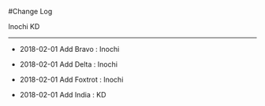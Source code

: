 #Change Log

Inochi
KD
**************

- 2018-02-01 Add Bravo : Inochi
- 2018-02-01 Add Delta : Inochi
- 2018-02-01 Add Foxtrot : Inochi

- 2018-02-01 Add India : KD